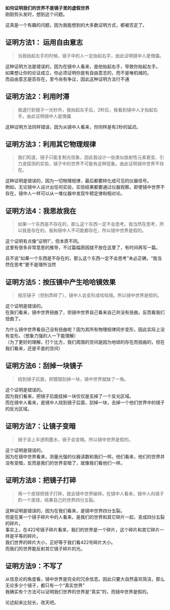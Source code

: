 **如何证明我们的世界不是镜子里的虚假世界**  
刚刚剪头发时，想到这个问题。  

这真是一个有趣的问题，因为我能想到的大多数证明方式，都被否定了。

## 证明方法1： 运用自由意志
>当我抬起左手的时候，镜子中的人一定抬起右手，由此证明镜中人是傀儡。  

这种证明方法是错误的，因为在镜中人看来，是他抬起右手，导致你抬起左手。  
如果想让你的论证成立，你必须证明你是有自由意志的，而不是唯机械的。  
而自由意志是否存在，至今尚有争议，因此这种证明方法行不通

##  证明方法2：利用时滞
>我退行到镜子一光秒外，我抬起左手后，2秒后，我看到镜中人才抬起右手。由此证明镜中人是傀儡

这种证明方法同样错误，因为从镜中人看来，你同样是有2秒的延迟。

## 证明方法3：利用其它物理规律
>我们知道，镜子只能复制光现象，因此我设计一些类似放射性元素衰变、引力波探测的实验，镜子中的世界不可能有这种现象。由此证明镜中世界不存在。

这种证明是错误的，因为一切物理规律，最后都要转化成可见的仪器信号。  
例如，无论镜中人设计出任何实验，实验结果都要通过仪器观察。即使镜中世界不存在，镜中人一样可以从一堆仪器中发现牛顿定律和相对论。  

## 证明方法4：我思故我在
>如果一个东西是不存在的，那么这个东西一定不会思考。我当然在思考，所以我是存在的。我和镜中人不可能都存在，所以镜中世界是假的。  

这个证明有点像“证明1”，但本质不同。  
这里有很多非常意思的推导，不过篇幅原因就不放在这里了，有时间再写一篇。  

且不说“如果一个东西是不存在的，那么这个东西一定不会思考”未必正确，“我当然在思考”更不是理所当然

## 证明方法5：按压镜中产生哈哈镜效果
>按压镜子（但别弄碎了），镜中人会变形成哈哈镜。所以镜中世界是假的。  


这个证明是错误的。  
在我们看来，镜中世界扭曲了，但镜中世界自己看来自己并没有扭曲，反而看我们扭曲了。  

为什么镜中世界看自己没有扭曲呢？因为其所有物理规律同步变形，因此实际上没有变形。（想象力强的人一下能理解）  
（为了更好的理解，打个比方，我们周围的空间是因为地球的存在而扭曲的，但在我们看来，还是平直的空间）


## 证明方法6：刮掉一块镜子

>绕到镜子后面，把镀银刮掉一块，镜中世界就缺了一角。  

这个证明是错误的。  
因为我们看来，把镜子后面挂掉一块仅仅是去掉了一个反光区域。  
而在镜中人看来，是镜中人绕到镜子后面，刮掉一块，去掉一个他们世界中的镜子的反光区域。

## 证明方法7：让镜子变暗

>镜子涂上半透明墨水，镜子会变暗。所以镜中世界是假的。  

这个证明是错误的。  
因为在镜中世界看来，测量光强的仪器读数和我们一样。他们看来，他们的世界并没有变暗，反而是我们的世界变暗了，就像我们看他们一样。  

## 证明方法8：把镜子打碎  

>用一个皮球把镜子打碎，就会镜中世界破碎。在镜中人看来，镜中人向镜子扔一个皮球，结果自己的世界四分五裂。  

这种证明是错误的，因为在我们看来，是镜中世界四分五裂。  
但是在某一个镜子碎片中的人看来，是我们的世界和其它碎片一起，变成四分五裂的碎片。  
事实上，在422号镜子碎片看来，我们的世界是一个碎片，这个碎片和其它碎片一样是平等的碎片。  
我们世界的碎片大小，正好等于我们看422号碎片大小。  
而我们的世界能反射其它镜子碎片的光。  

## 证明方法9：不写了

从信息论的角度看，镜中世界是完全的冗余信息。因此只要大自然喜欢简洁，那么无论多少个镜子，都只有一个“真实世界”  
我确实有个方法可以证明我们世界的世界是“真实”的，而镜中世界是假的。  

论述起来比较长，改天吧。
